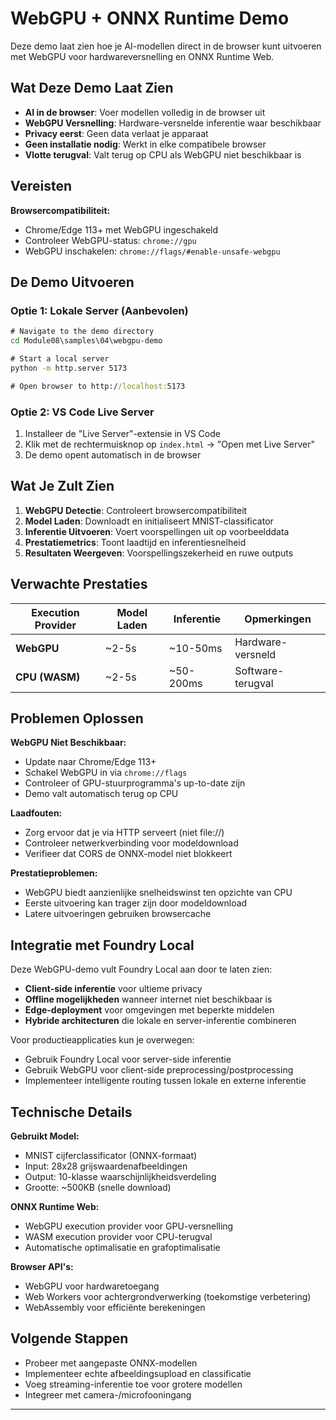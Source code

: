 <!--
CO_OP_TRANSLATOR_METADATA:
{
  "original_hash": "7a474b8e201d5316c0095cdbc3bf0555",
  "translation_date": "2025-09-25T00:13:11+00:00",
  "source_file": "Module08/samples/04/webgpu-demo/README.md",
  "language_code": "nl"
}
-->
# WebGPU + ONNX Runtime Demo

Deze demo laat zien hoe je AI-modellen direct in de browser kunt uitvoeren met WebGPU voor hardwareversnelling en ONNX Runtime Web.

## Wat Deze Demo Laat Zien

- **AI in de browser**: Voer modellen volledig in de browser uit
- **WebGPU Versnelling**: Hardware-versnelde inferentie waar beschikbaar
- **Privacy eerst**: Geen data verlaat je apparaat
- **Geen installatie nodig**: Werkt in elke compatibele browser
- **Vlotte terugval**: Valt terug op CPU als WebGPU niet beschikbaar is

## Vereisten

**Browsercompatibiliteit:**
- Chrome/Edge 113+ met WebGPU ingeschakeld
- Controleer WebGPU-status: `chrome://gpu`
- WebGPU inschakelen: `chrome://flags/#enable-unsafe-webgpu`

## De Demo Uitvoeren

### Optie 1: Lokale Server (Aanbevolen)

```cmd
# Navigate to the demo directory
cd Module08\samples\04\webgpu-demo

# Start a local server
python -m http.server 5173

# Open browser to http://localhost:5173
```

### Optie 2: VS Code Live Server

1. Installeer de "Live Server"-extensie in VS Code
2. Klik met de rechtermuisknop op `index.html` → "Open met Live Server"
3. De demo opent automatisch in de browser

## Wat Je Zult Zien

1. **WebGPU Detectie**: Controleert browsercompatibiliteit
2. **Model Laden**: Downloadt en initialiseert MNIST-classificator
3. **Inferentie Uitvoeren**: Voert voorspellingen uit op voorbeelddata
4. **Prestatiemetrics**: Toont laadtijd en inferentiesnelheid
5. **Resultaten Weergeven**: Voorspellingszekerheid en ruwe outputs

## Verwachte Prestaties

| Execution Provider | Model Laden | Inferentie | Opmerkingen |
|-------------------|------------|-----------|-------------|
| **WebGPU** | ~2-5s | ~10-50ms | Hardware-versneld |
| **CPU (WASM)** | ~2-5s | ~50-200ms | Software-terugval |

## Problemen Oplossen

**WebGPU Niet Beschikbaar:**
- Update naar Chrome/Edge 113+
- Schakel WebGPU in via `chrome://flags`
- Controleer of GPU-stuurprogramma's up-to-date zijn
- Demo valt automatisch terug op CPU

**Laadfouten:**
- Zorg ervoor dat je via HTTP serveert (niet file://)
- Controleer netwerkverbinding voor modeldownload
- Verifieer dat CORS de ONNX-model niet blokkeert

**Prestatieproblemen:**
- WebGPU biedt aanzienlijke snelheidswinst ten opzichte van CPU
- Eerste uitvoering kan trager zijn door modeldownload
- Latere uitvoeringen gebruiken browsercache

## Integratie met Foundry Local

Deze WebGPU-demo vult Foundry Local aan door te laten zien:

- **Client-side inferentie** voor ultieme privacy
- **Offline mogelijkheden** wanneer internet niet beschikbaar is  
- **Edge-deployment** voor omgevingen met beperkte middelen
- **Hybride architecturen** die lokale en server-inferentie combineren

Voor productieapplicaties kun je overwegen:
- Gebruik Foundry Local voor server-side inferentie
- Gebruik WebGPU voor client-side preprocessing/postprocessing
- Implementeer intelligente routing tussen lokale en externe inferentie

## Technische Details

**Gebruikt Model:**
- MNIST cijferclassificator (ONNX-formaat)
- Input: 28x28 grijswaardenafbeeldingen
- Output: 10-klasse waarschijnlijkheidsverdeling
- Grootte: ~500KB (snelle download)

**ONNX Runtime Web:**
- WebGPU execution provider voor GPU-versnelling
- WASM execution provider voor CPU-terugval
- Automatische optimalisatie en grafoptimalisatie

**Browser API's:**
- WebGPU voor hardwaretoegang
- Web Workers voor achtergrondverwerking (toekomstige verbetering)
- WebAssembly voor efficiënte berekeningen

## Volgende Stappen

- Probeer met aangepaste ONNX-modellen
- Implementeer echte afbeeldingsupload en classificatie
- Voeg streaming-inferentie toe voor grotere modellen
- Integreer met camera-/microfooningang

---

